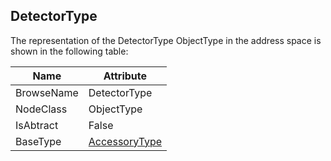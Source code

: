 <!-- objecttype -->
## DetectorType
  
The representation of the DetectorType ObjectType in the address space is shown in the following table:  

|Name|Attribute|
|---|---|
|BrowseName|DetectorType|
|NodeClass|ObjectType|
|IsAbtract|False|
|BaseType|[AccessoryType](../../ObjectTypes/AccessoryType/readme.md)|

